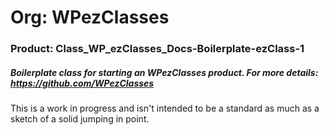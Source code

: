 # Org: WPezClasses
### Product: Class_WP_ezClasses_Docs-Boilerplate-ezClass-1

##### Boilerplate class for starting an WPezClasses product. For more details: https://github.com/WPezClasses

This is a work in progress and isn't intended to be a standard as much as a sketch of a solid jumping in point.